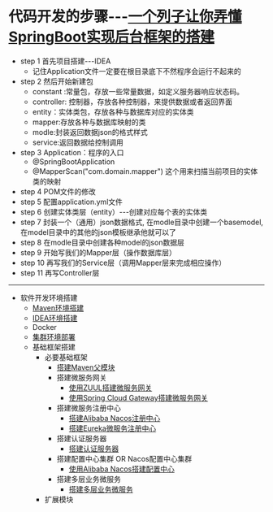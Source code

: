 
# 代码开发的步骤---[一个列子让你弄懂SpringBoot实现后台框架的搭建](https://blog.csdn.net/qq_33883389/article/details/81322481)
  * step 1 首先项目搭建---IDEA 
    * 记住Application文件一定要在根目录底下不然程序会运行不起来的 
  * step 2 然后开始新建包
    * constant :常量包，存放一些常量数据，如定义服务器响应状态码。
    * controller: 控制器，存放各种控制器，来提供数据或者返回界面
    * entity：实体类包，存放各种与数据库对应的实体类
    * mapper:存放各种与数据库映射的类
    * modle:封装返回数据json的格式样式
    * service:返回数据给控制调用
  * step 3 Application：程序的入口
    * @SpringBootApplication
    * @MapperScan("com.domain.mapper") 这个用来扫描当前项目的实体类的映射
  * step 4 POM文件的修改
  * step 5 配置application.yml文件
  * step 6 创建实体类层（entity）---创建对应每个表的实体类
  * step 7 封装一个（通用）json数据格式, 在modle目录中创建一个basemodel,在model目录中的其他的json模板继承他就可以了
  * step 8 在modle目录中创建各种model的json数据层
  * step 9 开始写我们的Mapper层（操作数据库层）
  * step 10 再写我们的Service层（调用Mapper层来完成相应操作）
  * step 11 再写Controller层

---

* 软件开发环境搭建
  * [Maven环境搭建](https://github.com/stevenli91748/Engineering-special/blob/master/Maven/Maven%E9%85%8D%E7%BD%AE.md)
  * [IDEA环境搭建](https://github.com/stevenli91748/DEMO/blob/master/Spring%20Cloud%20%E5%BE%AE%E6%9C%8D%E5%8A%A1%E6%9D%83%E9%99%90%E7%B3%BB%E7%BB%9F%E6%90%AD%E5%BB%BA%E6%95%99%E7%A8%8B%E9%A1%B9%E7%9B%AE%E5%AE%9E%E6%93%8D---2020/%E5%90%8E%E7%AB%AF%E5%BC%80%E5%8F%91%E7%8E%AF%E5%A2%83/IntellIJ%20IDEA%E4%B8%AD%E9%85%8D%E7%BD%AEgithub.md)
  * Docker
  * [集群环境部署](https://github.com/stevenli91748/DEMO/blob/master/Spring%20Cloud%20%E5%BE%AE%E6%9C%8D%E5%8A%A1%E6%9D%83%E9%99%90%E7%B3%BB%E7%BB%9F%E6%90%AD%E5%BB%BA%E6%95%99%E7%A8%8B%E9%A1%B9%E7%9B%AE%E5%AE%9E%E6%93%8D---2020/README.md#K8S集群环境部署)
  * 基础框架搭建
    * 必要基础框架 
      * [搭建Maven父模块](https://github.com/stevenli91748/DEMO/blob/master/Spring%20Cloud%20%E5%BE%AE%E6%9C%8D%E5%8A%A1%E6%9D%83%E9%99%90%E7%B3%BB%E7%BB%9F%E6%90%AD%E5%BB%BA%E6%95%99%E7%A8%8B%E9%A1%B9%E7%9B%AE%E5%AE%9E%E6%93%8D---2020/%E5%90%8E%E7%AB%AF%E5%BC%80%E5%8F%91%E7%8E%AF%E5%A2%83/%E6%90%AD%E5%BB%BAMaven%E7%88%B6%E6%A8%A1%E5%9D%97/README.md)
      * 搭建微服务网关
        * [使用ZUUL搭建微服务网关](https://github.com/stevenli91748/DEMO/blob/master/Spring%20Cloud%20%E5%BE%AE%E6%9C%8D%E5%8A%A1%E6%9D%83%E9%99%90%E7%B3%BB%E7%BB%9F%E6%90%AD%E5%BB%BA%E6%95%99%E7%A8%8B%E9%A1%B9%E7%9B%AE%E5%AE%9E%E6%93%8D---2020/%E5%90%8E%E7%AB%AF%E5%BC%80%E5%8F%91%E7%8E%AF%E5%A2%83/%E4%BD%BF%E7%94%A8ZUUL%E6%90%AD%E5%BB%BA%E5%BE%AE%E6%9C%8D%E5%8A%A1%E7%BD%91%E5%85%B3/README.md)
        * [使用Spring Cloud Gateway搭建微服务网关  ](https://github.com/stevenli91748/DEMO/blob/master/Spring%20Cloud%20%E5%BE%AE%E6%9C%8D%E5%8A%A1%E6%9D%83%E9%99%90%E7%B3%BB%E7%BB%9F%E6%90%AD%E5%BB%BA%E6%95%99%E7%A8%8B%E9%A1%B9%E7%9B%AE%E5%AE%9E%E6%93%8D---2020/%E5%90%8E%E7%AB%AF%E5%BC%80%E5%8F%91%E7%8E%AF%E5%A2%83/%E4%BD%BF%E7%94%A8Spring%20Cloud%20Gateway%E6%90%AD%E5%BB%BA%E5%BE%AE%E6%9C%8D%E5%8A%A1%E7%BD%91%E5%85%B3/README.md)
      * 搭建微服务注册中心
        * [搭建Alibaba Nacos注册中心](https://github.com/stevenli91748/DEMO/blob/master/Spring%20Cloud%20%E5%BE%AE%E6%9C%8D%E5%8A%A1%E6%9D%83%E9%99%90%E7%B3%BB%E7%BB%9F%E6%90%AD%E5%BB%BA%E6%95%99%E7%A8%8B%E9%A1%B9%E7%9B%AE%E5%AE%9E%E6%93%8D---2020/%E5%90%8E%E7%AB%AF%E5%BC%80%E5%8F%91%E7%8E%AF%E5%A2%83/%E6%90%AD%E5%BB%BAAlibaba%20Nacos%E6%B3%A8%E5%86%8C%E4%B8%AD%E5%BF%83/README.md)
        * [搭建Eureka微服务注册中心](https://github.com/stevenli91748/DEMO/blob/master/Spring%20Cloud%20%E5%BE%AE%E6%9C%8D%E5%8A%A1%E6%9D%83%E9%99%90%E7%B3%BB%E7%BB%9F%E6%90%AD%E5%BB%BA%E6%95%99%E7%A8%8B%E9%A1%B9%E7%9B%AE%E5%AE%9E%E6%93%8D---2020/%E5%90%8E%E7%AB%AF%E5%BC%80%E5%8F%91%E7%8E%AF%E5%A2%83/%E6%90%AD%E5%BB%BAEureka%E5%BE%AE%E6%9C%8D%E5%8A%A1%E6%B3%A8%E5%86%8C%E4%B8%AD%E5%BF%83/README.md)
      * 搭建认证服务器
        * [搭建认证服务器](https://github.com/stevenli91748/DEMO/blob/master/Spring%20Cloud%20%E5%BE%AE%E6%9C%8D%E5%8A%A1%E6%9D%83%E9%99%90%E7%B3%BB%E7%BB%9F%E6%90%AD%E5%BB%BA%E6%95%99%E7%A8%8B%E9%A1%B9%E7%9B%AE%E5%AE%9E%E6%93%8D---2020/%E5%90%8E%E7%AB%AF%E5%BC%80%E5%8F%91%E7%8E%AF%E5%A2%83/%E6%90%AD%E5%BB%BA%E8%AE%A4%E8%AF%81%E6%9C%8D%E5%8A%A1%E5%99%A8/README.md) 
      * 搭建配置中心集群 OR Nacos配置中心集群
        * [使用Alibaba Nacos搭建配置中心](https://github.com/stevenli91748/DEMO/blob/master/Spring%20Cloud%20%E5%BE%AE%E6%9C%8D%E5%8A%A1%E6%9D%83%E9%99%90%E7%B3%BB%E7%BB%9F%E6%90%AD%E5%BB%BA%E6%95%99%E7%A8%8B%E9%A1%B9%E7%9B%AE%E5%AE%9E%E6%93%8D---2020/%E5%90%8E%E7%AB%AF%E5%BC%80%E5%8F%91%E7%8E%AF%E5%A2%83/%E6%90%AD%E5%BB%BAConfig%E9%85%8D%E7%BD%AE%E4%B8%AD%E5%BF%83/README.md) 
      * 搭建多层业务微服务
        * [搭建多层业务微服务](https://github.com/stevenli91748/DEMO/blob/master/Spring%20Cloud%20%E5%BE%AE%E6%9C%8D%E5%8A%A1%E6%9D%83%E9%99%90%E7%B3%BB%E7%BB%9F%E6%90%AD%E5%BB%BA%E6%95%99%E7%A8%8B%E9%A1%B9%E7%9B%AE%E5%AE%9E%E6%93%8D---2020/%E5%90%8E%E7%AB%AF%E5%BC%80%E5%8F%91%E7%8E%AF%E5%A2%83/%E6%90%AD%E5%BB%BA%E5%A4%9A%E5%B1%82%E4%B8%9A%E5%8A%A1%E5%BE%AE%E6%9C%8D%E5%8A%A1/README.md) 
    * 扩展模块 
